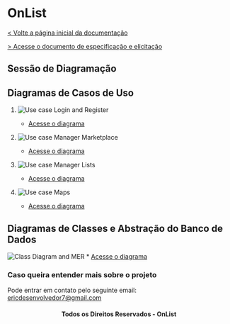 # OnList

[< Volte a página inicial da documentação](https://github.com/OnList-Group-Enterprise/documentation)

[> Acesse o documento de especificação e elicitação](https://github.com/OnList-Group-Enterprise/documentation/blob/main/document/Documento%20de%20Requisitos%20e%20Especifica%C3%A7%C3%B5es%20-%20Desenvolvimento%20para%20Dispositivos%20M%C3%B3veis%20-%20On%20List.pdf)

## Sessão de Diagramação

## Diagramas de Casos de Uso

1. ![Use case Login and Register](https://github.com/OnList-Group-Enterprise/documentation/blob/main/diagrams/use-case/UseCase%20Login%20e%20Cadastro.jpg)
    * [Acesse o diagrama](https://github.com/OnList-Group-Enterprise/documentation/blob/main/diagrams/use-case/UseCase%20Login%20e%20Cadastro.jpg)

2. ![Use case Manager Marketplace](https://github.com/OnList-Group-Enterprise/documentation/blob/main/diagrams/use-case/UseCase%20Gerencia%20de%20Mercados.jpg)
    * [Acesse o diagrama](https://github.com/OnList-Group-Enterprise/documentation/blob/main/diagrams/use-case/UseCase%20Gerencia%20de%20Mercados.jpg)

3. ![Use case Manager Lists](https://github.com/OnList-Group-Enterprise/documentation/blob/main/diagrams/use-case/UseCase%20Gerencia%20Listas.jpg)
    * [Acesse o diagrama](https://github.com/OnList-Group-Enterprise/documentation/blob/main/diagrams/use-case/UseCase%20Gerencia%20Listas.jpg)


4. ![Use case Maps](https://github.com/OnList-Group-Enterprise/documentation/blob/main/diagrams/use-case/UseCase%20Mapas.jpg)
    * [Acesse o diagrama](https://github.com/OnList-Group-Enterprise/documentation/blob/main/diagrams/use-case/UseCase%20Mapas.jpg)

## Diagramas de Classes e Abstração do Banco de Dados

![Class Diagram and MER](https://github.com/OnList-Group-Enterprise/documentation/blob/main/diagrams/class/Class%20Onlist.jpg)
    * [Acesse o diagrama](https://github.com/OnList-Group-Enterprise/documentation/blob/main/diagrams/class/Class%20Onlist.jpg)

### Caso queira entender mais sobre o projeto

Pode entrar em contato pelo seguinte email: ericdesenvolvedor7@gmail.com

<h4 align="center">
    Todos os Direitos Reservados - OnList
</h4>
